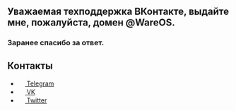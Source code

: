 ## Уважаемая техподдержка ВКонтакте, выдайте мне, пожалуйста, домен @WareOS. 
### Заранее спасибо за ответ.

## Контакты
- <a href="https://t.me/WareOS" target="_blank"><img src="https://upload.wikimedia.org/wikipedia/commons/thumb/8/82/Telegram_logo.svg/768px-Telegram_logo.svg.png" width=16 height=16 /> Telegram</a>
- <a href="https://vk.com/habros" target="_blank"><img src="https://upload.wikimedia.org/wikipedia/commons/thumb/2/21/VK.com-logo.svg/1024px-VK.com-logo.svg.png" width=16 height=16 /> VK</a>
- <a href="https://twitter.com/WareOS" target="_blank"><img src="https://image.flaticon.com/icons/svg/733/733579.svg" width=16 height=16 /> Twitter</a>
